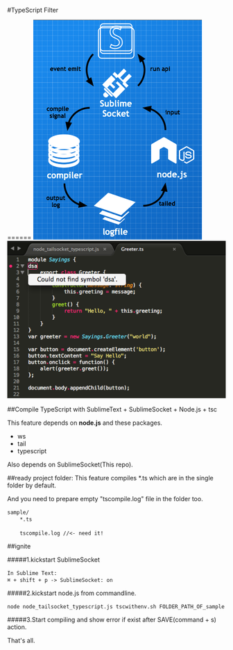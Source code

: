 #TypeScript Filter


======
![SS](/tool/nodeTailSocket/SublimeSocket+NodeTailSocket.png)
![SS](/tool/nodeTailSocket/screenshot.png)

##Compile TypeScript with SublimeText + SublimeSocket + Node.js + tsc


This feature depends on **node.js** and these packages.

* ws
* tail
* typescript

Also depends on SublimeSocket(This repo).


##ready project folder:
This feature compiles *.ts which are in the single folder by default.

And you need to prepare empty "tscompile.log" file in the folder too.

	sample/
		*.ts
		
		tscompile.log //<- need it!
		

##ignite

#####1.kickstart SublimeSocket

	In Sublime Text:
	⌘ + shift + p -> SublimeSocket: on


#####2.kickstart node.js from commandline.

	node node_tailsocket_typescript.js tscwithenv.sh FOLDER_PATH_OF_sample
	
	
#####3.Start compiling and show error if exist after SAVE(command + s) action.



That's all.

